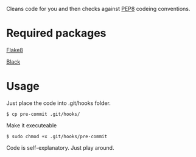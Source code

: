 Cleans code for you and then checks against [PEP8](https://www.python.org/dev/peps/pep-0008/) codeing conventions.

# Required packages

[Flake8](http://flake8.pycqa.org)

[Black](https://black.readthedocs.io/en/stable/)

# Usage
Just place the code into .git/hooks folder.

```$ cp pre-commit .git/hooks/```

Make it executeable

```$ sudo chmod +x .git/hooks/pre-commit```

Code is self-explanatory. Just play around.

